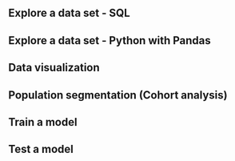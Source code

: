 ## Explore a data set - SQL

## Explore a data set - Python with Pandas

## Data visualization


## Population segmentation (Cohort analysis)


## Train a model


## Test a model

